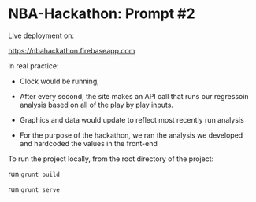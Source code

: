 # NBA-Hackathon: Prompt #2

Live deployment on:

https://nbahackathon.firebaseapp.com


In real practice:
   - Clock would be running, 

   - After every second, the site makes an API call that runs our regressoin analysis based on all of the play by play inputs.

   - Graphics and data would update to reflect most recently run analysis

   - For the purpose of the hackathon, we ran the analysis we developed and hardcoded the values in the front-end



To run the project locally, from the root directory of the project:

run `grunt build`

run `grunt serve`